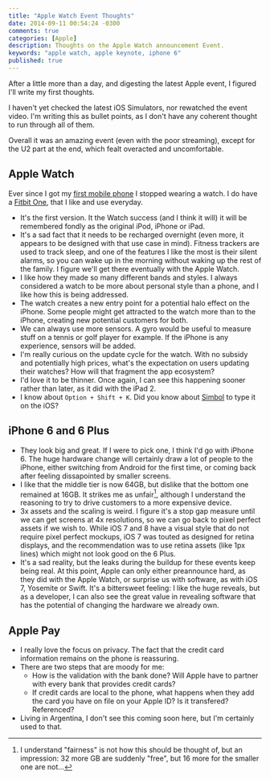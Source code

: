 ```yaml
---
title: "Apple Watch Event Thoughts"
date: 2014-09-11 00:54:24 -0300
comments: true
categories: [Apple]
description: Thoughts on the Apple Watch announcement Event.
keywords: "apple watch, apple keynote, iphone 6"
published: true
---
```

After a little more than a day, and digesting the latest Apple event, I figured I'll write my first thoughts. 

I haven't yet checked the latest iOS Simulators, nor rewatched the event video. I'm writing this as bullet points, as I don't have any coherent thought to run through all of them.

Overall it was an amazing event (even with the poor streaming), except for the U2 part at the end, which fealt overacted and uncomfortable.

## Apple Watch

Ever since I got my [first mobile phone] I stopped wearing a watch. I do have a [Fitbit One], that I like and use everyday.

- It's the first version. It the Watch success (and I think it will) it will be remembered fondly as the original iPod, iPhone or iPad.
- It's a sad fact that it needs to be recharged overnight (even more, it appears to be designed with that use case in mind). Fitness trackers are used to track sleep, and one of the features I like the most is their silent alarms, so you can wake up in the morning without waking up the rest of the family. I figure we'll get there eventually with the Apple Watch.
- I like how they made so many different bands and styles. I always considered a watch to be more about personal style than a phone, and I like how this is being addressed.
- The watch creates a new entry point for a potential halo effect on the iPhone. Some people might get attracted to the watch more than to the iPhone, creating new potential customers for both.
- We can always use more sensors. A gyro would be useful to measure stuff on a tennis or golf player for example. If the iPhone is any experience, sensors will be added.
- I'm really curious on the update cycle for the watch. With no subsidy and potentially high prices, what's the expectation on users updating their watches? How will that fragment the app ecosystem?
- I'd love it to be thinner. Once again, I can see this happening sooner rather than later, as it did with the iPad 2.
- I know about `Option + Shift + K`. Did you know about [Simbol] to type it on the iOS?

## iPhone 6 and 6 Plus

- They look big and great. If I were to pick one, I think I'd go with iPhone 6. The huge hardware change will certainly draw a lot of people to the iPhone, either switching from Android for the first time, or coming back after feeling dissapointed by smaller screens.
- I like that the middle tier is now 64GB, but dislike that the bottom one remained at 16GB. It strikes me as unfair[^Unfair], although I understand the reasoning to try to drive customers to a more expensive device.
- 3x assets and the scaling is weird. I figure it's a stop gap measure until we can get screens at 4x resolutions, so we can go back to pixel perfect assets if we wish to. While iOS 7 and 8 have a visual style that do not require pixel perfect mockups, iOS 7 was touted as designed for retina displays, and the recommendation was to use retina assets (like 1px lines) which might not look good on the 6 Plus.
- It's a sad reality, but the leaks during the buildup for these events keep being real. At this point, Apple can only either preannounce hard, as they did with the Apple Watch, or surprise us with software, as with iOS 7, Yosemite or Swift. It's a bittersweet feeling: I like the huge reveals, but as a developer, I can also see the great value in revealing software that has the potential of changing the hardware we already own.

## Apple Pay

- I really love the focus on privacy. The fact that the credit card information remains on the phone is reassuring.
- There are two steps that are moody for me:
	- How is the validation with the bank done? Will Apple have to partner with every bank that provides credit cards?
	- If credit cards are local to the phone, what happens when they add the card you have on file on your Apple ID? Is it transfered? Referenced?
- Living in Argentina, I don't see this coming soon here, but I'm certainly used to that.

[first mobile phone]: http://esmasmovil.blogspot.com.ar/2010/09/manual-sony-ericsson-t18d-en-espanol.html
[Fitbit One]: http://www.amazon.com/gp/product/B0095PZHPE/ref=as_li_tl?ie=UTF8&camp=1789&creative=390957&linkCode=as2
[Simbol]: https://itunes.apple.com/us/app/simbol/id792334901?mt=8
[^Unfair]: I understand "fairness" is not how this should be thought of, but an impression: 32 more GB are suddenly "free", but 16 more for the smaller one are not...